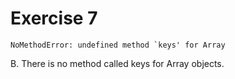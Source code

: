 # Exercise 7

```shell
NoMethodError: undefined method `keys' for Array
```

B. There is no method called keys for Array objects.
